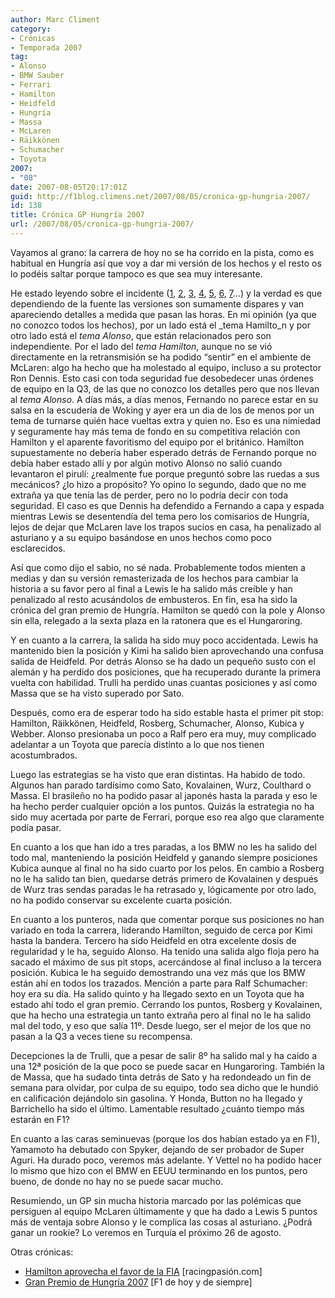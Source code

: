 ```yaml
---
author: Marc Climent
category:
- Crónicas
- Temporada 2007
tag:
- Alonso
- BMW Sauber
- Ferrari
- Hamilton
- Heidfeld
- Hungría
- Massa
- McLaren
- Räikkönen
- Schumacher
- Toyota
2007:
- "08"
date: 2007-08-05T20:17:01Z
guid: http://f1blog.climens.net/2007/08/05/cronica-gp-hungria-2007/
id: 138
title: Crónica GP Hungría 2007
url: /2007/08/05/cronica-gp-hungria-2007/
---
```


Vayamos al grano: la carrera de hoy no se ha corrido en la pista, como es habitual en Hungría así que voy a dar mi versión de los hechos y el resto os lo podéis saltar porque tampoco es que sea muy interesante.

He estado leyendo sobre el incidente ([1](http://www.motorpasion.com/2007/08/04-alonso-hace-un-schumi-por-la-pole-en-hungria), [2](http://www.racingpasion.com/2007/08/05-hamilton-se-pasa-de-listo), [3](http://www.motorpasion.com/2007/08/05-la-fia-sanciona-a-alonso-y-a-mclaren), [4](http://f1-poleposition.blogspot.com/2007/08/dennis-exculpa-alonso-por-incidente.html), [5](http://www.racingpasion.com/2007/08/05-la-federacion-espanola-protestara-oficialmente), [6](http://www.autosport.com/news/report.php/id/61383), [7](http://www.autosport.com/news/report.php/id/61385)&#8230;) y la verdad es que dependiendo de la fuente las versiones son sumamente dispares y van apareciendo detalles a medida que pasan las horas. En mi opinión (ya que no conozco todos los hechos), por un lado está el _tema Hamilto_n y por otro lado está el _tema Alonso_, que están relacionados pero son independiente. Por el lado del _tema Hamilton_, aunque no se vió directamente en la retransmisión se ha podido &#8220;sentir&#8221; en el ambiente de McLaren: algo ha hecho que ha molestado al equipo, incluso a su protector Ron Dennis. Esto casi con toda seguridad fue desobedecer unas órdenes de equipo en la Q3, de las que no conozco los detalles pero que nos llevan al _tema Alonso_. A días más, a días menos, Fernando no parece estar en su salsa en la escudería de Woking y ayer era un dia de los de menos por un tema de turnarse quién hace vueltas extra y quien no. Eso es una nimiedad y seguramente hay más tema de fondo en su competitiva relación con Hamilton y el aparente favoritismo del equipo por el británico. Hamilton supuestamente no debería haber esperado detrás de Fernando porque no debía haber estado allí y por algún motivo Alonso no salió cuando levantaron el pirulí: ¿realmente fue porque preguntó sobre las ruedas a sus mecánicos? ¿lo hizo a propósito? Yo opino lo segundo, dado que no me extraña ya que tenía las de perder, pero no lo podría decir con toda seguridad. El caso es que Dennis ha defendido a Fernando a capa y espada mientras Lewis se desentendía del tema pero los comisarios de Hungría, lejos de dejar que McLaren lave los trapos sucios en casa, ha penalizado al asturiano y a su equipo basándose en unos hechos como poco esclarecidos.

Así que como dijo el sabio, no sé nada. Probablemente todos mienten a medias y dan su versión remasterizada de los hechos para cambiar la historia a su favor pero al final a Lewis le ha salido más creíble y han penalizado al resto acusándolos de embusteros. En fin, esa ha sido la crónica del gran premio de Hungría. Hamilton se quedó con la pole y Alonso sin ella, relegado a la sexta plaza en la ratonera que es el Hungaroring.

Y en cuanto a la carrera, la salida ha sido muy poco accidentada. Lewis ha mantenido bien la posición y Kimi ha salido bien aprovechando una confusa salida de Heidfeld. Por detrás Alonso se ha dado un pequeño susto con el alemán y ha perdido dos posiciones, que ha recuperado durante la primera vuelta con habilidad. Trulli ha perdido unas cuantas posiciones y así como Massa que se ha visto superado por Sato.

Después, como era de esperar todo ha sido estable hasta el primer pit stop: Hamilton, Räikkönen, Heidfeld, Rosberg, Schumacher, Alonso, Kubica y Webber. Alonso presionaba un poco a Ralf pero era muy, muy complicado adelantar a un Toyota que parecía distinto a lo que nos tienen acostumbrados.

Luego las estrategias se ha visto que eran distintas. Ha habido de todo. Algunos han parado tardísimo como Sato, Kovalainen, Wurz, Coulthard o Massa. El brasileño no ha podido pasar al japonés hasta la parada y eso le ha hecho perder cualquier opción a los puntos. Quizás la estrategia no ha sido muy acertada por parte de Ferrari, porque eso rea algo que claramente podía pasar.

En cuanto a los que han ido a tres paradas, a los BMW no les ha salido del todo mal, manteniendo la posición Heidfeld y ganando siempre posiciones Kubica aunque al final no ha sido cuarto por los pelos. En cambio a Rosberg no le ha salido tan bien, quedarse detrás primero de Kovalainen y después de Wurz tras sendas paradas le ha retrasado y, lógicamente por otro lado, no ha podido conservar su excelente cuarta posición.

En cuanto a los punteros, nada que comentar porque sus posiciones no han variado en toda la carrera, liderando Hamilton, seguido de cerca por Kimi hasta la bandera. Tercero ha sido Heidfeld en otra excelente dosis de regularidad y le ha, seguido Alonso. Ha tenido una salida algo floja pero ha sacado el máximo de sus pit stops, acercándose al final incluso a la tercera posición. Kubica le ha seguido demostrando una vez más que los BMW están ahí en todos los trazados. Mención a parte para Ralf Schumacher: hoy era su día. Ha salido quinto y ha llegado sexto en un Toyota que ha estado ahí todo el gran premio. Cerrando los puntos, Rosberg y Kovalainen, que ha hecho una estrategia un tanto extraña pero al final no le ha salido mal del todo, y eso que salía 11º. Desde luego, ser el mejor de los que no pasan a la Q3 a veces tiene su recompensa.

Decepciones la de Trulli, que a pesar de salir 8º ha salido mal y ha caido a una 12ª posición de la que poco se puede sacar en Hungaroring. También la de Massa, que ha sudado tinta detrás de Sato y ha redondeado un fin de semana para olvidar, por culpa de su equipo, todo sea dicho que le hundió en calificación dejándolo sin gasolina. Y Honda, Button no ha llegado y Barrichello ha sido el último. Lamentable resultado ¿cuánto tiempo más estarán en F1?

En cuanto a las caras seminuevas (porque los dos habían estado ya en F1), Yamamoto ha debutado con Spyker, dejando de ser probador de Super Aguri. Ha durado poco, veremos más adelante. Y Vettel no ha podido hacer lo mismo que hizo con el BMW en EEUU terminando en los puntos, pero bueno, de donde no hay no se puede sacar mucho.

Resumiendo, un GP sin mucha historia marcado por las polémicas que persiguen al equipo McLaren últimamente y que ha dado a Lewis 5 puntos más de ventaja sobre Alonso y le complica las cosas al asturiano. ¿Podrá ganar un rookie? Lo veremos en Turquía el próximo 26 de agosto.

Otras crónicas:

  * [Hamilton aprovecha el favor de la FIA](http://www.racingpasion.com/2007/08/05-hamilton-aprovecha-el-favor-de-la-fia) [racingpasión.com]
  * [Gran Premio de Hungría 2007](http://f1dehoyydesiempre.blogspot.com/2007/08/gran-premio-de-hungra-2007.html) [F1 de hoy y de siempre]